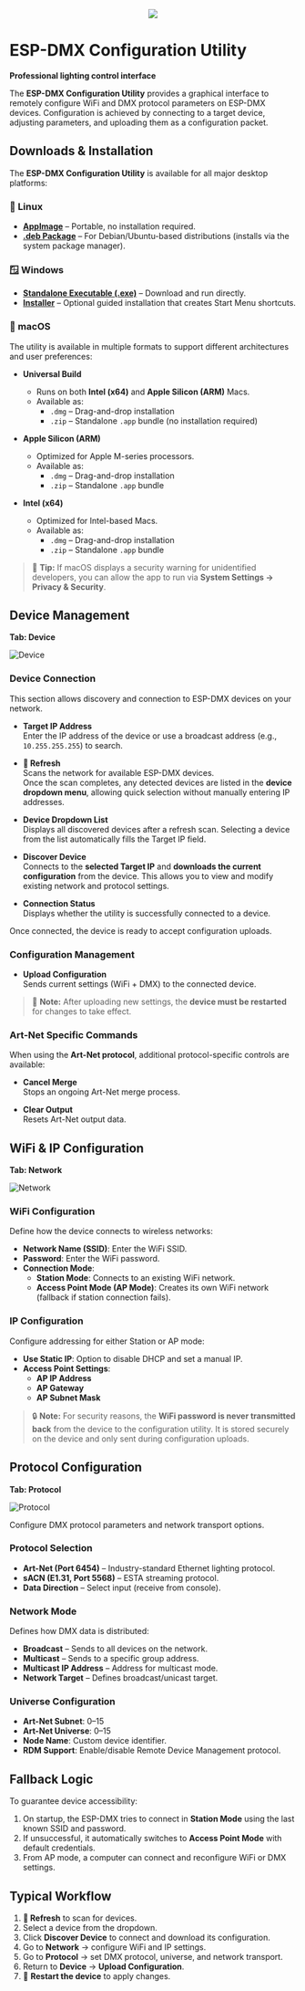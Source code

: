 <p align="center" width="100%"><img src="icon_256x256.png"></p>

# ESP-DMX Configuration Utility  
**Professional lighting control interface**

The **ESP-DMX Configuration Utility** provides a graphical interface to remotely configure WiFi and DMX protocol parameters on ESP-DMX devices. Configuration is achieved by connecting to a target device, adjusting parameters, and uploading them as a configuration packet.  

## Downloads & Installation

The **ESP-DMX Configuration Utility** is available for all major desktop platforms:

### 🐧 Linux
- [**AppImage**](https://drive.google.com/file/d/1laCK71xpP2PaowVE3RJ9rJOASCd-aTj0) – Portable, no installation required.  
- [**.deb Package**](https://drive.google.com/file/d/1YSVIVv0ppRMB1UoA4wDpASjeQoDQpyoh) – For Debian/Ubuntu-based distributions (installs via the system package manager).

### 🪟 Windows
- [**Standalone Executable (.exe)**](https://drive.google.com/file/d/1Fqeyd0FMuJSGenbuPMxYicID-U2GnXJc) – Download and run directly.  
- [**Installer**](https://drive.google.com/file/d/1MbOHSAWno61DV-KrAqegrOIAtqYON2um) – Optional guided installation that creates Start Menu shortcuts.

### 🍎 macOS

The utility is available in multiple formats to support different architectures and user preferences:

- **Universal Build**  
  - Runs on both **Intel (x64)** and **Apple Silicon (ARM)** Macs.  
  - Available as:  
    - `.dmg` – Drag-and-drop installation  
    - `.zip` – Standalone `.app` bundle (no installation required)

- **Apple Silicon (ARM)**  
  - Optimized for Apple M-series processors.  
  - Available as:  
    - `.dmg` – Drag-and-drop installation  
    - `.zip` – Standalone `.app` bundle

- **Intel (x64)**  
  - Optimized for Intel-based Macs.  
  - Available as:  
    - `.dmg` – Drag-and-drop installation  
    - `.zip` – Standalone `.app` bundle

> 📝 **Tip:** If macOS displays a security warning for unidentified developers, you can allow the app to run via **System Settings → Privacy & Security**.

## Device Management
**Tab: Device**

![Device](Screenshot%20Device.png)

### Device Connection

This section allows discovery and connection to ESP-DMX devices on your network.

- **Target IP Address**  
  Enter the IP address of the device or use a broadcast address (e.g., `10.255.255.255`) to search.

- **🔄 Refresh**  
  Scans the network for available ESP-DMX devices.  
  Once the scan completes, any detected devices are listed in the **device dropdown menu**, allowing quick selection without manually entering IP addresses.

- **Device Dropdown List**  
  Displays all discovered devices after a refresh scan. Selecting a device from the list automatically fills the Target IP field.

- **Discover Device**  
  Connects to the **selected Target IP** and **downloads the current configuration** from the device. This allows you to view and modify existing network and protocol settings.

- **Connection Status**  
  Displays whether the utility is successfully connected to a device.

Once connected, the device is ready to accept configuration uploads.

### Configuration Management

- **Upload Configuration**  
  Sends current settings (WiFi + DMX) to the connected device.

> 🔁 **Note:** After uploading new settings, the **device must be restarted** for changes to take effect.

### Art-Net Specific Commands
When using the **Art-Net protocol**, additional protocol-specific controls are available:

- **Cancel Merge**  
  Stops an ongoing Art-Net merge process.  

- **Clear Output**  
  Resets Art-Net output data.  

## WiFi & IP Configuration
**Tab: Network**

![Network](Screenshot%20Network.png)

### WiFi Configuration
Define how the device connects to wireless networks:

- **Network Name (SSID)**: Enter the WiFi SSID.  
- **Password**: Enter the WiFi password.  
- **Connection Mode**:  
  - **Station Mode**: Connects to an existing WiFi network.  
  - **Access Point Mode (AP Mode)**: Creates its own WiFi network (fallback if station connection fails).  

### IP Configuration
Configure addressing for either Station or AP mode:

- **Use Static IP**: Option to disable DHCP and set a manual IP.  
- **Access Point Settings**:  
  - **AP IP Address**  
  - **AP Gateway**  
  - **AP Subnet Mask**  

> 🔒 **Note:** For security reasons, the **WiFi password is never transmitted back** from the device to the configuration utility. It is stored securely on the device and only sent during configuration uploads.

## Protocol Configuration
**Tab: Protocol**

![Protocol](Screenshot%20Protocol.png)

Configure DMX protocol parameters and network transport options.

### Protocol Selection
- **Art-Net (Port 6454)** – Industry-standard Ethernet lighting protocol.  
- **sACN (E1.31, Port 5568)** – ESTA streaming protocol.  
- **Data Direction** – Select input (receive from console).  

### Network Mode
Defines how DMX data is distributed:  
- **Broadcast** – Sends to all devices on the network.  
- **Multicast** – Sends to a specific group address.  
- **Multicast IP Address** – Address for multicast mode.  
- **Network Target** – Defines broadcast/unicast target.  

### Universe Configuration
- **Art-Net Subnet**: 0–15  
- **Art-Net Universe**: 0–15  
- **Node Name**: Custom device identifier.  
- **RDM Support**: Enable/disable Remote Device Management protocol.  

## Fallback Logic
To guarantee device accessibility:  
1. On startup, the ESP-DMX tries to connect in **Station Mode** using the last known SSID and password.  
2. If unsuccessful, it automatically switches to **Access Point Mode** with default credentials.  
3. From AP mode, a computer can connect and reconfigure WiFi or DMX settings.  

## Typical Workflow
1. **🔄 Refresh** to scan for devices.  
2. Select a device from the dropdown.  
3. Click **Discover Device** to connect and download its configuration.
4. Go to **Network** → configure WiFi and IP settings.  
5. Go to **Protocol** → set DMX protocol, universe, and network transport.  
6. Return to **Device** → **Upload Configuration**.  
7. 🔁 **Restart the device** to apply changes.
